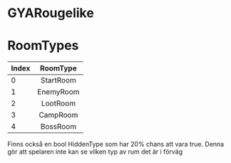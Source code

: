 # GYARougelike

# RoomTypes
| Index | RoomType   |
| ------| :--------: |
| 0     | StartRoom  |
| 1     | EnemyRoom  |
| 2     | LootRoom   |
| 3     | CampRoom   |
| 4     | BossRoom   |

Finns också en bool HiddenType som har 20% chans att vara true. Denna gör att spelaren inte kan se vilken typ av rum det är i förväg

